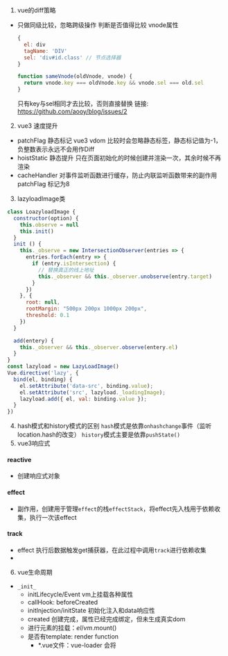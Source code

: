 1. vue的diff策略
  - 只做同级比较，忽略跨级操作
    判断是否值得比较
    vnode属性
    ```javascript
    {
      el: div
      tagName: 'DIV'
      sel: 'div#id.class' // 节点选择器
    }
    ```
    ```javascript
    function sameVnode(oldVnode, vnode) {
      return vnode.key === oldVnode.key && vnode.sel === old.sel
    }
    ```
    只有key与sel相同才去比较，否则直接替换
  链接: https://github.com/aooy/blog/issues/2
2. vue3 速度提升
  - patchFlag 静态标记 vue3 vdom 比较时会忽略静态标签，静态标记值为-1，负整数表示永远不会用作Diff
  - hoistStatic 静态提升 只在页面初始化的时候创建并渲染一次，其余时候不再渲染
  -  cacheHandler 对事件监听函数进行缓存，防止内联监听函数带来的副作用 patchFlag 标记为8
 
3. lazyloadImage类
  ```javascript
  class LoazyloadImage {
    constructor(option) {
      this.observe = null
      this.init()
    }
    init () {
      this._observe = new IntersectionObserver(entries => {
        entries.forEach(entry => {
          if (entry.isIntersection) {
            // 替换真正的线上地址
            this._observer && this._observer.unobserve(entry.target)
          }
        })
      }, {
        root: null,
        rootMargin: "500px 200px 1000px 200px",
        threshold: 0.1
      })
    }

    add(entery) {
      this._observer && this._observer.observe(entery.el)
    }
  }    
  const lazyload = new LazyLoadImage()
  Vue.directive('lazy', {
    bind(el, binding) {
      el.setAttribute('data-src', binding.value);
      el.setAttribute('src', lazyload._loadingImage);
      lazyload.add({ el, val: binding.value });
    }
  })
  ```
4. hash模式和history模式的区别
  ```hash```模式是依靠```onhashchange```事件（监听location.hash的改变）
  ```history```模式主要是依靠```pushState()```
5. vue3响应式
  #### reactive
  - 创建响应式对象
  #### effect
  - 副作用，创建用于管理```effect```的栈```effectStack```，将effect先入栈用于依赖收集，执行一次该effect
  #### track
  - effect 执行后数据触发get捕获器，在此过程中调用```track```进行依赖收集
  - 

6. vue生命周期
  - ```_init_```
    - initLifecycle/Event vm上挂载各种属性
    - callHook: beforeCreated 
    - initInjection/initState 初始化注入和data响应性
    - created 创建完成，属性已经完成绑定，但未生成真实dom
    - 进行元素的挂载：$el/vm.$mount()
    - 是否有template: render function
      - *.vue文件：vue-loader 会将<template>编译成render function
    - beforeMount 模板编译/挂载之前
    - 执行 render function，生成真实的dom，并替换到dom tree
    - mounted 组件已挂载
  - update
    - 执行diff算法，比对改变是否需要触发UI更新
    - flushScheduleQueue
      - water.before 触发 beforeUpdate 钩子 watcher.run(): 执行watcher中的notify，通知所有依赖项更新UI
      - 触发updated钩子：组件已更新

7. 父子组件生命周期执行顺序
  - 父beforeCreate-> 父created => 子beforeCreate => 子created => 子beforeCreated => 子 beforeMount => 子mounted => 父mounted
